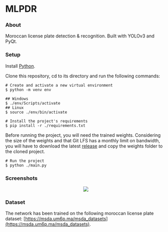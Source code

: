 # MLPDR
### About
Moroccan license plate detection &amp; recognition. Built with YOLOv3 and PyQt.

### Setup
Install [Python](https://www.python.org/downloads/).

Clone this repository, cd to its directory and run the following commands:
```
# Create and activate a new virtual environment
$ python -m venv env

## Windows
$ ./env/Scripts/activate
## Linux
$ source ./env/bin/activate

# Install the project's requirements
$ pip install -r ./requirements.txt
```

Before running the project, you will need the trained weights. Considering the size of the weights and that Git LFS has a monthly limit on bandwidth, you will have to download the latest [release](https://github.com/HamzaEzzRa/MLPDR/releases/download/v1.0.0-beta) and copy the weights folder to the cloned project.

```
# Run the project
$ python ./main.py
```

### Screenshots
<p align="center">
  <img src="https://i.imgur.com/f7evHhw.png" />
</p>

### Dataset
The network has been trained on the following moroccan license plate dataset: [https://msda.um6p.ma/msda_datasets](https://msda.um6p.ma/msda_datasets).
